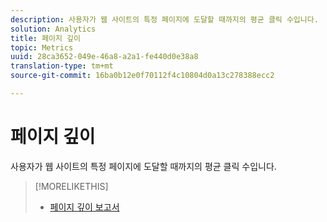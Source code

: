 ```yaml
---
description: 사용자가 웹 사이트의 특정 페이지에 도달할 때까지의 평균 클릭 수입니다.
solution: Analytics
title: 페이지 깊이
topic: Metrics
uuid: 28ca3652-049e-46a8-a2a1-fe440d0e38a8
translation-type: tm+mt
source-git-commit: 16ba0b12e0f70112f4c10804d0a13c278388ecc2

---
```



# 페이지 깊이

사용자가 웹 사이트의 특정 페이지에 도달할 때까지의 평균 클릭 수입니다.

>[!MORELIKETHIS]
>
>* [페이지 깊이 보고서](/help/components/c-variables/dimensionslist/reports-page-depth.md)


